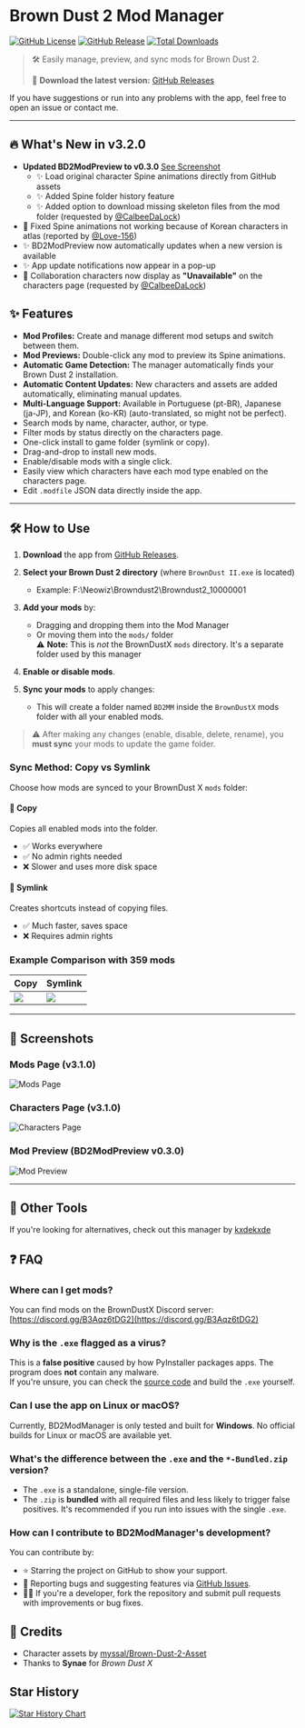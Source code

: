 
# Brown Dust 2 Mod Manager

[![GitHub License](https://img.shields.io/github/license/bruhnn/BD2ModManager)](https://github.com/bruhnn/BD2ModManager/blob/main/LICENSE)
[![GitHub Release](https://img.shields.io/github/v/release/bruhnn/BD2ModManager)](https://github.com/bruhnn/BD2ModManager/releases)
[![Total Downloads](https://img.shields.io/github/downloads/bruhnn/BD2ModManager/total)](https://github.com/bruhnn/BD2ModManager/releases)


> 🛠 Easily manage, preview, and sync mods for Brown Dust 2.
> 
> 🎉 **Download the latest version:** [GitHub Releases](https://github.com/bruhnn/BD2ModManager/releases)

If you have suggestions or run into any problems with the app, feel free to open an issue or contact me.

---
## 🔥 What's New in v3.2.0

- **Updated BD2ModPreview to v0.3.0** [See Screenshot](#mod-preview-bd2modpreview-v030)
  - ✨ Load original character Spine animations directly from GitHub assets
  - ✨ Added Spine folder history feature
  - ✨ Added option to download missing skeleton files from the mod folder (requested by [@CalbeeDaLock](https://github.com/CalbeeDaLock))
- 🐛 Fixed Spine animations not working because of Korean characters in atlas (reported by [@Love-156](https://github.com/Love-156))
- :sparkles: BD2ModPreview now automatically updates when a new version is available
- ✨ App update notifications now appear in a pop-up
- 🐞 Collaboration characters now display as **"Unavailable"** on the characters page (requested by [@CalbeeDaLock](https://github.com/CalbeeDaLock))

## ✨ Features

- **Mod Profiles:** Create and manage different mod setups and switch between them.
- **Mod Previews:** Double-click any mod to preview its Spine animations.
- **Automatic Game Detection:** The manager automatically finds your Brown Dust 2 installation.
- **Automatic Content Updates:** New characters and assets are added automatically, eliminating manual updates.
- **Multi-Language Support:** Available in Portuguese (pt-BR), Japanese (ja-JP), and Korean (ko-KR) (auto-translated, so might not be perfect).
- Search mods by name, character, author, or type.
- Filter mods by status directly on the characters page.
- One-click install to game folder (symlink or copy).
- Drag-and-drop to install new mods.
- Enable/disable mods with a single click.
- Easily view which characters have each mod type enabled on the characters page.
- Edit `.modfile` JSON data directly inside the app.

---

## 🛠️ How to Use

1. **Download** the app from [GitHub Releases](https://github.com/bruhnn/BD2ModManager/releases).
2. **Select your Brown Dust 2 directory** (where `BrownDust II.exe` is located)
   - Example: F:\Neowiz\Browndust2\Browndust2_10000001
3. **Add your mods** by:
   - Dragging and dropping them into the Mod Manager  
   - Or moving them into the `mods/` folder  
     ⚠️ **Note:** This is *not* the BrownDustX `mods` directory. It's a separate folder used by this manager

4. **Enable or disable mods**.
5. **Sync your mods** to apply changes:
   - This will create a folder named `BD2MM` inside the `BrownDustX` mods folder with all your enabled mods.

> ⚠️ After making any changes (enable, disable, delete, rename), you **must sync** your mods to update the game folder.

### Sync Method: Copy vs Symlink

Choose how mods are synced to your BrownDust X `mods` folder:

#### 📁 Copy
Copies all enabled mods into the folder.

- ✅ Works everywhere
- ✅ No admin rights needed
- ❌ Slower and uses more disk space

#### 🔗 Symlink
Creates shortcuts instead of copying files.

- ✅ Much faster, saves space
- ❌ Requires admin rights


### Example Comparison with 359 mods

| Copy | Symlink |
|--------|-------|
| ![](./screenshots/sync_copy_v322.gif) | ![](./screenshots/sync_symlink_v322.gif) |


---

## 📸 Screenshots

### Mods Page (v3.1.0)
![Mods Page](./screenshots/mods_page_v31.png)

### Characters Page (v3.1.0)
![Characters Page](./screenshots/characters_page_v31.png)

### Mod Preview (BD2ModPreview v0.3.0)
![Mod Preview](./screenshots/bd2modpreview.png)

---
## 🧰 Other Tools

If you're looking for alternatives, check out this manager by [kxdekxde](https://codeberg.org/kxdekxde/browndust2-mod-manager)

## ❓ FAQ

### Where can I get mods?
You can find mods on the BrownDustX Discord server: [https://discord.gg/B3Aqz6tDG2](https://discord.gg/B3Aqz6tDG2)

### Why is the `.exe` flagged as a virus?
This is a **false positive** caused by how PyInstaller packages apps. The program does **not** contain any malware.  
If you're unsure, you can check the [source code](https://github.com/bruhnn/BD2ModManager) and build the `.exe` yourself.

### Can I use the app on Linux or macOS?
Currently, BD2ModManager is only tested and built for **Windows**. No official builds for Linux or macOS are available yet.

### What's the difference between the `.exe` and the `*-Bundled.zip` version?
- The `.exe` is a standalone, single-file version.
- The `.zip` is **bundled** with all required files and less likely to trigger false positives. It's recommended if you run into issues with the single `.exe`.

### How can I contribute to BD2ModManager's development?
You can contribute by:

- ⭐ Starring the project on GitHub to show your support.
- 🐛 Reporting bugs and suggesting features via [GitHub Issues](https://github.com/bruhnn/BD2ModManager/issues).
- 👩‍💻 If you're a developer, fork the repository and submit pull requests with improvements or bug fixes.

## 🤝 Credits

- Character assets by [myssal/Brown-Dust-2-Asset](https://github.com/myssal/Brown-Dust-2-Asset)
- Thanks to **Synae** for *Brown Dust X*

## Star History

<a href="https://www.star-history.com/#bruhnn/BD2ModManager&Date">
 <picture>
   <source media="(prefers-color-scheme: dark)" srcset="https://api.star-history.com/svg?repos=bruhnn/BD2ModManager&type=Date&theme=dark" />
   <source media="(prefers-color-scheme: light)" srcset="https://api.star-history.com/svg?repos=bruhnn/BD2ModManager&type=Date" />
   <img alt="Star History Chart" src="https://api.star-history.com/svg?repos=bruhnn/BD2ModManager&type=Date" />
 </picture>
</a>
